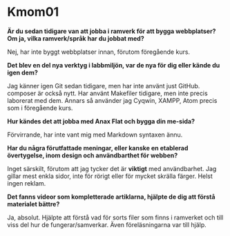 Kmom01
===============================
__Är du sedan tidigare van att jobba i ramverk för att bygga webbplatser? Om ja, vilka ramverk/språk har du jobbat med?__

Nej, har inte byggt webbplatser innan, förutom föregående kurs.

__Det blev en del nya verktyg i labbmiljön, var de nya för dig eller kände du igen dem?__

Jag känner igen Git sedan tidigare, men har inte använt just GitHub.
composer är också nytt. Har använt Makefiler tidigare, men inte precis laborerat med dem.
Annars så använder jag Cyqwin, XAMPP, Atom precis som i föregående kurs.

__Hur kändes det att jobba med Anax Flat och bygga din me-sida?__

Förvirrande, har inte vant mig med Markdown syntaxen ännu.

__Har du några förutfattade meningar, eller kanske en etablerad övertygelse, inom design och användbarthet för webben?__

Inget särskilt, förutom att jag tycker det är __viktigt__ med användbarhet.
Jag gillar mest enkla sidor, inte för rörigt eller för mycket skrälla färger. Helst ingen reklam.


__Det fanns videor som kompletterade artiklarna, hjälpte de dig att förstå materialet bättre?__

Ja, absolut. Hjälpte att förstå vad för sorts filer som finns i ramverket och till viss del hur de fungerar/samverkar.
Även föreläsningarna var till hjälp.
